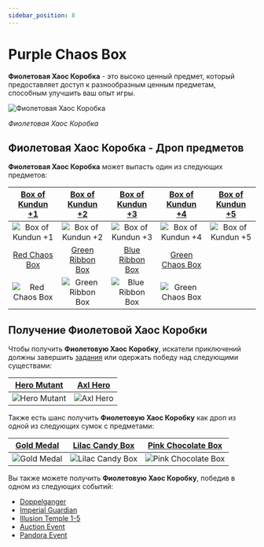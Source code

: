 ```yaml
---
sidebar_position: 8
---
```


# Purple Chaos Box

**Фиолетовая Хаос Коробка** - это высоко ценный предмет, который предоставляет доступ к разнообразным ценным предметам, способным улучшить ваш опыт игры.

![Фиолетовая Хаос Коробка](/img/items/item-bags/purple-chaos-box.png)

_Фиолетовая Хаос Коробка_

## Фиолетовая Хаос Коробка - Дроп предметов

**Фиолетовая Хаос Коробка** может выпасть один из следующих предметов:

| [Box of Kundun +1](/items/item-bags/exc/box-of-kundun/bok-1) |   [Box of Kundun +2](/items/item-bags/exc/box-of-kundun/bok-2)    |  [Box of Kundun +3](/items/item-bags/exc/box-of-kundun/bok-3)   | [Box of Kundun +4](/items/item-bags/exc/box-of-kundun/bok-4) | [Box of Kundun +5](/items/item-bags/exc/box-of-kundun/bok-5) |
| :----------------------------------------------------------: | :---------------------------------------------------------------: | :-------------------------------------------------------------: | :----------------------------------------------------------: | :----------------------------------------------------------: |
|     ![Box of Kundun +1](/img/items/item-bags/bok-1.png)      |        ![Box of Kundun +2](/img/items/item-bags/bok-2.png)        |       ![Box of Kundun +3](/img/items/item-bags/bok-3.png)       |     ![Box of Kundun +4](/img/items/item-bags/bok-4.png)      |     ![Box of Kundun +5](/img/items/item-bags/bok-5.png)      |
|     [Red Chaos Box](/items/item-bags/exc/red-chaos-box)      |     [Green Ribbon Box](/items/item-bags/exc/green-ribbon-box)     |     [Blue Ribbon Box](/items/item-bags/exc/blue-ribbon-box)     |   [Green Chaos Box](/items/item-bags/exc/green-chaos-box)    |
|   ![Red Chaos Box](/img/items/item-bags/red-chaos-box.png)   | ![Green Ribbon Box](/img/items/item-bags/box-of-green-ribbon.png) | ![Blue Ribbon Box](/img/items/item-bags/box-of-blue-ribbon.png) | ![Green Chaos Box](/img/items/item-bags/green-chaos-box.png) |

## Получение Фиолетовой Хаос Коробки

Чтобы получить **Фиолетовую Хаос Коробку**, искатели приключений должны завершить [задания](/gameplay-systems/quest-system) или одержать победу над следующими существами:

|     [Hero Mutant](/special-monsters/others/hero-mutant)      |     [Axl Hero](/special-monsters/others/axl-hero)      |
| :----------------------------------------------------------: | :----------------------------------------------------: |
| ![Hero Mutant](/img/monsters/special/others/hero-mutant.jpg) | ![Axl Hero](/img/monsters/special/others/axl-hero.jpg) |

Также есть шанс получить **Фиолетовую Хаос Коробку** как дроп из одной из следующих сумок с предметами:

| [Gold Medal](/items/item-bags/non-exc/gold-medal)  |   [Lilac Candy Box](/items/item-bags/misc/lilac-candy-box)   |   [Pink Chocolate Box](/items/item-bags/misc/pink-chocolate-box)   |
| :------------------------------------------------: | :----------------------------------------------------------: | :----------------------------------------------------------------: |
| ![Gold Medal](/img/items/item-bags/gold-medal.png) | ![Lilac Candy Box](/img/items/item-bags/lilac-candy-box.png) | ![Pink Chocolate Box](/img/items/item-bags/pink-chocolate-box.png) |

Вы также можете получить **Фиолетовую Хаос Коробку**, победив в одном из следующих событий:

- [Doppelganger](/events/doppelganger)
- [Imperial Guardian](/events/imperial-guardian)
- [Illusion Temple 1-5](/events/illusion-temple)
- [Auction Event](/events/others/auction)
- [Pandora Event](/events/combat-events/pandora)
